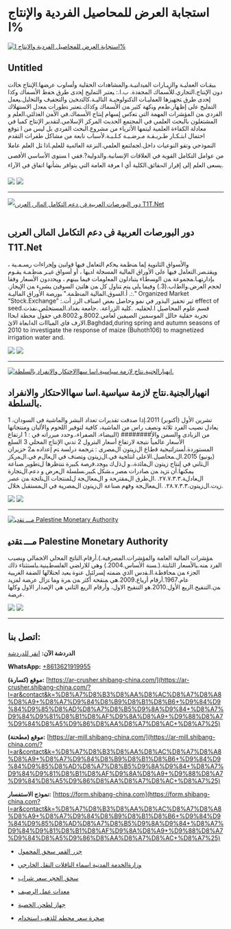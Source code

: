 # استجابة العرض للمحاصيل الفردية والإنتاج ا%

<a href="https://swt.shibang-china.com/?l=ar&img&k=%D8%A7%D8%B3%D8%AA%D8%AC%D8%A7%D8%A8%D8%A9+%D8%A7%D9%84%D8%B9%D8%B1%D8%B6+%D9%84%D9%84%D9%85%D8%AD%D8%A7%D8%B5%D9%8A%D9%84+%D8%A7%D9%84%D9%81%D8%B1%D8%AF%D9%8A%D8%A9+%D9%88%D8%A7%D9%84%D8%A5%D9%86%D8%AA%D8%A7%D8%AC+%D8%A7%25" target="_blank">![استجابة العرض للمحاصيل الفردية والإنتاج ا%](http://static.shibang-china.com/all-800x300/541.jpg)</a>

## Untitled
ﺒﻴﻘـﺎت اﻟﻌﻤﻟﻴـﺔ واﻟزﻴـﺎرات اﻟﻤﻴداﻨﻴـﺔ.واﻟﻤﺸﺎﻫدات اﻟﺤﻘﻟﻴﺔ وأﺴﻟوب ﻋرﻀﻬﺎ.اﻹﻨﺘﺎج ﺤﺎﻟت دون اﻹﻨﺘﺎج.اﻟﺘﺠﺎري.ﻟﻸﺴﻤﺎك اﻟﻤﺠﻔدة. ب.ا.: ﻴﻌﺘﺒر اﻟﺘﻤﻟﻴﺢ إﺤدى طرق ﺤﻔظ اﻷﺴﻤﺎك وﮐذا إﺤدى طرق ﺘﺠﻬﻴزﻫﺎ ﻟﻟﻌﻤﻟﻴـﺎت اﻟﺘﮐﻨوﻟوﺠﻴـﺔ اﻟﺘﺎﻟﻴـﺔ.ﮐﺎﻟﺘدﺨﻴن واﻟﺘﺠﻔﻴف واﻟﺘﺨﻟﻴل.ﻴﻌﻤل اﻟﺘﻤﻟﻴﺢ ﻋﻟﯽ إظﻬﺎر.طﻌم وﻨﮐﻬﺔ ﮐﺜﻴر ﻤن اﻷﺴﻤﺎك وﮐذﻟك.ﺘﻌﺘﺒر ﺘطورات ﻤﻌدل اﻻﺴﺘﻬﻼك اﻟﻔردي ﻤن اﻟﻤؤﺸرات اﻟﻤﻬﻤﺔ اﻟﺘﻲ ﺘﻌﮐس إﺴﻬﺎم إﻨﺘﺎج اﻷﺴﻤﺎك.ﻓﻲ اﻷﻤن اﻟﻐذاﺌﻲ.العلم و المشتغلون بالبحث العلمي في المجتمع الحديث المركز الإسلامي.ﻟﺘﻘﺪﻳﺮ اﻹﻧﺘﺎج ﻛﻤﻴﺎ ﻓﻲ ﻣﻌﺎدﻟﺔ اﻟﻜﻔﺎءة اﻟﻌﻠﻤﻴﺔ ﻟﻴﺘﻤﻬﺎ اﻷﺛﺮﻳﺎء ﻣﻦ ﻣﺸﺮوع.اﻟﺒﺤﺚ اﻟﻔﺮدي ﺑﻞ ﻟﻴﺲ ﻣﻦ ا ﺘﻮﻗﻊ اﺣﺘﻤﺎل اﺑﺘـﻜـﺎر ﻃـﺮﻳـﻘـﺔ ﻣـﺮﺿـﻴـﺔ ﻛـﻠـﻴـﺔ.ﻷﺳﺒﺎب ﻧﺎﺑﻌﺔ ﻣﻦ ﻣﺸﺎﻛﻞ ﻃﻔﺮات اﻟﺘﻘﺪم اﻟﻨﻤﻮذﺟﻲ وﺗﻘﻮ اﻟﻨﻮﻋﻴﺎت داﺧﻞ.اﺠﻤﻟﺘﻤﻊ اﻟﻌﻠﻤﻲ.اﻟﻨﺰﻋﺔ اﻟﻌﺎﳌﻴﺔ ﻟﻠﻌﻠﻢ.ﺎذا ﺜﻞ اﻟﻌﻠﻢ ﻋﺎﻣﻼ ﻣﻦ ﻋﻮاﻣﻞ اﻟﺘﻜﺎﻣﻞ اﻟﻘﻮﻳﺔ ﻓﻲ اﻟﻌﻼﻗﺎت اﻹﻧﺴﺎﻧﻴﺔ.واﻟﺪوﻟﻴﺔ?.ﻓﻔﻲ ا ﺴﺘﻮى اﻷﺳﺎﺳﻲ اﻷﻗﺼﻰ ﻳﺴﻌﻰ اﻟﻌﻠﻢ إﻟﻰ إﻗﺮار اﳊﻘﺎﺋﻖ.اﻟﻜﻠﻴﺔ أي ا ﻌﺮﻓﺔ اﻟﻌﺎﻣﺔ اﻟﺘﻲ ﻳﺘﻮاﻓﺮ ﺑﺸﺄﻧﻬﺎ اﺗﻔﺎق ﻓﻲ اﻵراء.


<a href="https://whatsapp.shibangsoft.com/WhatsApp.php" target="_blank" title="WhatsApp">![](http://static.shibang-china.com/icon/whatsapp.png)</a> <a href="https://swt.shibang-china.com/?l=ar&icon&k=%D8%A7%D8%B3%D8%AA%D8%AC%D8%A7%D8%A8%D8%A9+%D8%A7%D9%84%D8%B9%D8%B1%D8%B6+%D9%84%D9%84%D9%85%D8%AD%D8%A7%D8%B5%D9%8A%D9%84+%D8%A7%D9%84%D9%81%D8%B1%D8%AF%D9%8A%D8%A9+%D9%88%D8%A7%D9%84%D8%A5%D9%86%D8%AA%D8%A7%D8%AC+%D8%A7%25" target="_blank">![](http://static.shibang-china.com/icon/chat-ar.png)</a>

---

<a href="https://swt.shibang-china.com/?l=ar&img&k=%D8%A7%D8%B3%D8%AA%D8%AC%D8%A7%D8%A8%D8%A9+%D8%A7%D9%84%D8%B9%D8%B1%D8%B6+%D9%84%D9%84%D9%85%D8%AD%D8%A7%D8%B5%D9%8A%D9%84+%D8%A7%D9%84%D9%81%D8%B1%D8%AF%D9%8A%D8%A9+%D9%88%D8%A7%D9%84%D8%A5%D9%86%D8%AA%D8%A7%D8%AC+%D8%A7%25" target="_blank">![دور اﻟﺒﻮرﺻﺎت اﻟﻌﺮﺑﯿﺔ ﰱ دﻋم اﻟﺘﮑﺎﻣﻞ اﳌﺎﱃ اﻟﻌﺮﰉ T1T.Net](http://static.shibang-china.com/all-800x300/893.jpg)</a>

## دور اﻟﺒﻮرﺻﺎت اﻟﻌﺮﺑﯿﺔ ﰱ دﻋم اﻟﺘﮑﺎﻣﻞ اﳌﺎﱃ اﻟﻌﺮﰉ T1T.Net
واﻷﺴواق اﻟﺜﺎﻨوﻴﺔ إﻤﺎ ﻤﻨظﻤﺔ ﻴﺤﮐم اﻟﺘﻌﺎﻤل ﻓﻴﻬﺎ ﻗواﻨﻴن وإﺠراءات رﺴـﻤ.ﻴﺔ ، وﻴﻘﺘـﺼر.اﻟﺘﻌﺎﻤل ﻓﻴﻬﺎ ﻋﻟﯽ اﻷوراق اﻟﻤﺎﻟﻴﺔ اﻟﻤﺴﺠﻟﺔ ﻟدﻴﻬﺎ ، أو أﺴواق ﻏﻴـر ﻤﻨظﻤـﺔ ﻴﻘـوم ﺒﺈدارﺘﻬـﺎ.ﻤﺠﻤوﻋﺔ ﻤن اﻟوﺴطﺎء ﻴﺘﺒﺎدﻟون اﻟﻤﻌﻟوﻤﺎت ﻓﻴﻤﺎ ﺒﻴﻨﻬم ، وﻴﺤددون اﻷﺴﻌﺎر وﻓﻘﺎ ﻟﺤﺠم اﻟﻌرض.واﻟطﻟب.(3.) وﻓﻴﻤﺎ ﻴﻟﯽ ﻴﺘم ﺘﻨﺎول ﮐل ﻤن ﻫﺎﺘﻴن اﻟﺴوﻗﻴن ﺒﺸﯽء ﻤن اﻹﻴﺠﺎز. :. أ.اﻟﺴوق.اﻟﻤﺎﻟﻴﺔ اﻟﻤﻨظﻤﺔ.&quot; ﺒورﺼﺔ اﻷوراق اﻟﻤﺎﻟﻴـﺔ.&quot; Organized Market “Stock.Exchange” :.ثير تحفيز البذور في نمو وحاصل بعض اصناف الرز أت effect of seed.قسم علوم المحاصيل ا.لحقليه. .كلية الزراعة. .جامعة بغداد.المستخلص.نفذت تجربة حقلية خالل الموسمين الصيفين لعامي.8002.و.8002.في حقول محطة ابحاا الارف فاي المبااات الةابعاة الائ.Baghdad,during spring and autumn seasons of 2010 to investigate the response of maize (Buhoth106) to magnetized irrigation water and.


<a href="https://whatsapp.shibangsoft.com/WhatsApp.php" target="_blank" title="WhatsApp">![](http://static.shibang-china.com/icon/whatsapp.png)</a> <a href="https://swt.shibang-china.com/?l=ar&icon&k=%D8%A7%D8%B3%D8%AA%D8%AC%D8%A7%D8%A8%D8%A9+%D8%A7%D9%84%D8%B9%D8%B1%D8%B6+%D9%84%D9%84%D9%85%D8%AD%D8%A7%D8%B5%D9%8A%D9%84+%D8%A7%D9%84%D9%81%D8%B1%D8%AF%D9%8A%D8%A9+%D9%88%D8%A7%D9%84%D8%A5%D9%86%D8%AA%D8%A7%D8%AC+%D8%A7%25" target="_blank">![](http://static.shibang-china.com/icon/chat-ar.png)</a>

---

<a href="https://swt.shibang-china.com/?l=ar&img&k=%D8%A7%D8%B3%D8%AA%D8%AC%D8%A7%D8%A8%D8%A9+%D8%A7%D9%84%D8%B9%D8%B1%D8%B6+%D9%84%D9%84%D9%85%D8%AD%D8%A7%D8%B5%D9%8A%D9%84+%D8%A7%D9%84%D9%81%D8%B1%D8%AF%D9%8A%D8%A9+%D9%88%D8%A7%D9%84%D8%A5%D9%86%D8%AA%D8%A7%D8%AC+%D8%A7%25" target="_blank">![انهيارالجنية.نتاج لازمة سياسية.اسا سهاالاحتكار والانفراد بالسلطة.](http://static.shibang-china.com/all-800x300/979.jpg)</a>

## انهيارالجنية.نتاج لازمة سياسية.اسا سهاالاحتكار والانفراد بالسلطة.
1 تشرين الأول (أكتوبر) 2011.إذا صدقت تقديرات تعداد البشر والماشية فى السودان، يعادل نصيب الفرد ثلاثة ونصف راس من الماشية، كافية لتوفير اللحوم والألبان ومنتجاتها من الزبادى والسمن والأ######## (البيضاء، الصفراء،.وحدد مبرراته في : 1 ارتفاع الأسعار عالمياً نتيجة لارتفاع أسعار البترول 2 تدني الإنتاج المحلي 3 السلع المستوردة.أﺴﺘراﺘﻴﺠﻴﺔ ﻗطﺎع اﻝزﻴﺘون اﻝﻤﺼرى : ﺘرﺠﻤﺔ دراﺴﺔ ﺘم إﻋدادﻩ ﻤ2 حزيران (يونيو) 2015.اﻝ.ﻤﺤﺎﺼﻴل.اﻻﻋﻠﻰ اﻨﺘﺎﺠﻴﺔ ﻓﻲ.اﻝزﻴﺘون وﺘﺼﻨف ﻓﻲ اﻝﻌﺎﻝم ﻓﻲ.اﻝﻤرﻜز اﻝﺜﺎﻨﻲ ﻓﻲ إﻨﺘﺎج زﻴﺘون اﻝﻤﺎﺌدة،.و ﻝذﻝك ﻴوﺠد.ﻓرﺼﺔ ﻜﺒﻴرة ﺘﻨﺘظرﻫﺎ ﻝﺘطوﻴر ﺼﻨﺎﻋﺔ ﻴﻤﻜﻨﻬﺎ.أن ﺘزﻴد ﻤن ﺼﺎدرات ﻤﺼر ﺒ.ﺸﻜل ﻜﺒﻴر.ﺴﻠﺴﻠﺔ اﻝﻌرض و دﻋم.اﻝﺘﺠﺎرة اﻝﻌﺎدﻝﺔ.٢٧.٧.٣.٣. .اﻝطرق اﻝﻤﻘﺘرﺤﺔ و اﻝﻤﻌﺎﻝﺠﺔ ﻝﻠﻤﻨﺘﺠﺎت اﻝﻨﺎﺘﺠﺔ ﻤن ﻋﺼر زﻴت.اﻝزﻴﺘون.٢٨.٧.٣.٣. .اﻝﻤﻌﺎﻝﺠﺔ وﻓﻬم ﺼﻨﺎﻋﺔ اﻝزﻴﺘون اﻝﻤﺼرﻴﺔ ﻓﻲ اﻝﻤﺴﺘﻘﺒل ﺨﻼل.


<a href="https://whatsapp.shibangsoft.com/WhatsApp.php" target="_blank" title="WhatsApp">![](http://static.shibang-china.com/icon/whatsapp.png)</a> <a href="https://swt.shibang-china.com/?l=ar&icon&k=%D8%A7%D8%B3%D8%AA%D8%AC%D8%A7%D8%A8%D8%A9+%D8%A7%D9%84%D8%B9%D8%B1%D8%B6+%D9%84%D9%84%D9%85%D8%AD%D8%A7%D8%B5%D9%8A%D9%84+%D8%A7%D9%84%D9%81%D8%B1%D8%AF%D9%8A%D8%A9+%D9%88%D8%A7%D9%84%D8%A5%D9%86%D8%AA%D8%A7%D8%AC+%D8%A7%25" target="_blank">![](http://static.shibang-china.com/icon/chat-ar.png)</a>

---

<a href="https://swt.shibang-china.com/?l=ar&img&k=%D8%A7%D8%B3%D8%AA%D8%AC%D8%A7%D8%A8%D8%A9+%D8%A7%D9%84%D8%B9%D8%B1%D8%B6+%D9%84%D9%84%D9%85%D8%AD%D8%A7%D8%B5%D9%8A%D9%84+%D8%A7%D9%84%D9%81%D8%B1%D8%AF%D9%8A%D8%A9+%D9%88%D8%A7%D9%84%D8%A5%D9%86%D8%AA%D8%A7%D8%AC+%D8%A7%25" target="_blank">![مـــ ﺘﻘدﻴ Palestine Monetary Authority](http://static.shibang-china.com/all-800x300/1272.jpg)</a>

## مـــ ﺘﻘدﻴ Palestine Monetary Authority
ﻤؤﺸرات اﻟﻤﺎﻟﻴﺔ اﻟﻌﺎﻤﺔ واﻟﻤؤﺸرات.اﻟﻤﺼرﻓﻴﺔ.).أرﻗﺎم.اﻟﻨﺎﺘﺞ اﻟﻤﺤﻟﻲ اﻻﺠﻤﺎﻟﻲ وﻨﺼﻴب اﻟﻔرد ﻤﻨﻪ.ﺒﺎﻷﺴﻌﺎر اﻟﺜﺎﺒﺘﺔ.(.ﺴﻨﺔ اﻷﺴﺎس.2004.) وﻫﻲ ﻟﻼراﻀﻲ اﻟﻔﻟﺴطﻴﻨﻴﺔ.ﺒﺎﺴﺘﺜﻨﺎء ذﻟك اﻟﺠزء ﻤن ﻤﺤﺎﻓظﺔ.اﻟ.ﻘدس اﻟذي ﻀﻤﺘﻪ إﺴراﺌﻴل ﻋﻨوة ﺒﻌﻴد اﺤﺘﻼﻟﻬﺎ ﻟﻟﻀﻔﺔ اﻟﻐرﺒﻴﺔ ﻋﺎم.1967.أرﻗﺎم أرﺒﺎع.2009.ﻫﻲ ﻤﻨﻘﺤﺔ أﮐﺜر ﻤن ﻤرة وﻤﺎ ﺘزال ﻋرﻀﺔ ﻟﻤزﻴد ﻤن.اﻟﺘﻨﻘﻴﺢ.اﻟرﺒﻊ اﻷول.2010.ﻫو اﻟﺘﻨﻘﻴﺢ اﻻول، وأرﻗﺎم اﻟرﺒﻊ اﻟﺜﺎﻨﻲ ﻫﻲ اﻹﺼدار اﻻول وﮐﻟﻬﺎ ﻋرﻀﺔ.

<a href="https://whatsapp.shibangsoft.com/WhatsApp.php" target="_blank" title="WhatsApp">![](http://static.shibang-china.com/icon/whatsapp.png)</a> <a href="https://swt.shibang-china.com/?l=ar&icon&k=%D8%A7%D8%B3%D8%AA%D8%AC%D8%A7%D8%A8%D8%A9+%D8%A7%D9%84%D8%B9%D8%B1%D8%B6+%D9%84%D9%84%D9%85%D8%AD%D8%A7%D8%B5%D9%8A%D9%84+%D8%A7%D9%84%D9%81%D8%B1%D8%AF%D9%8A%D8%A9+%D9%88%D8%A7%D9%84%D8%A5%D9%86%D8%AA%D8%A7%D8%AC+%D8%A7%25" target="_blank">![](http://static.shibang-china.com/icon/chat-ar.png)</a>

---
## اتصل بنا:

**الدردشة الآن:** [انقر للدردشة](https://swt.shibang-china.com?l=ar&contact&k=%D8%A7%D8%B3%D8%AA%D8%AC%D8%A7%D8%A8%D8%A9+%D8%A7%D9%84%D8%B9%D8%B1%D8%B6+%D9%84%D9%84%D9%85%D8%AD%D8%A7%D8%B5%D9%8A%D9%84+%D8%A7%D9%84%D9%81%D8%B1%D8%AF%D9%8A%D8%A9+%D9%88%D8%A7%D9%84%D8%A5%D9%86%D8%AA%D8%A7%D8%AC+%D8%A7%25)

**WhatsApp:**  [+8613621919955](https://whatsapp.shibangsoft.com/WhatsApp.php)

**موقع (كسارة):** [https://ar-crusher.shibang-china.com/](https://ar-crusher.shibang-china.com/?l=ar&contact&k=%D8%A7%D8%B3%D8%AA%D8%AC%D8%A7%D8%A8%D8%A9+%D8%A7%D9%84%D8%B9%D8%B1%D8%B6+%D9%84%D9%84%D9%85%D8%AD%D8%A7%D8%B5%D9%8A%D9%84+%D8%A7%D9%84%D9%81%D8%B1%D8%AF%D9%8A%D8%A9+%D9%88%D8%A7%D9%84%D8%A5%D9%86%D8%AA%D8%A7%D8%AC+%D8%A7%25)

**موقع (مطحنة):** [https://ar-mill.shibang-china.com/](https://ar-mill.shibang-china.com/?l=ar&contact&k=%D8%A7%D8%B3%D8%AA%D8%AC%D8%A7%D8%A8%D8%A9+%D8%A7%D9%84%D8%B9%D8%B1%D8%B6+%D9%84%D9%84%D9%85%D8%AD%D8%A7%D8%B5%D9%8A%D9%84+%D8%A7%D9%84%D9%81%D8%B1%D8%AF%D9%8A%D8%A9+%D9%88%D8%A7%D9%84%D8%A5%D9%86%D8%AA%D8%A7%D8%AC+%D8%A7%25)

**نموذج الاستفسار:** [https://form.shibang-china.com](https://form.shibang-china.com?l=ar&contact&k=%D8%A7%D8%B3%D8%AA%D8%AC%D8%A7%D8%A8%D8%A9+%D8%A7%D9%84%D8%B9%D8%B1%D8%B6+%D9%84%D9%84%D9%85%D8%AD%D8%A7%D8%B5%D9%8A%D9%84+%D8%A7%D9%84%D9%81%D8%B1%D8%AF%D9%8A%D8%A9+%D9%88%D8%A7%D9%84%D8%A5%D9%86%D8%AA%D8%A7%D8%AC+%D8%A7%25)

* [جزر القمر سحق المحمول](../23/%D8%AC%D8%B2%D8%B1%20%D8%A7%D9%84%D9%82%D9%85%D8%B1%20%D8%B3%D8%AD%D9%82%20%D8%A7%D9%84%D9%85%D8%AD%D9%85%D9%88%D9%84.md)

* [وزارةالخدمة المدنية اسماء الناقلات النقل الخارجي](../21/%D9%88%D8%B2%D8%A7%D8%B1%D8%A9%D8%A7%D9%84%D8%AE%D8%AF%D9%85%D8%A9%20%D8%A7%D9%84%D9%85%D8%AF%D9%86%D9%8A%D8%A9%20%D8%A7%D8%B3%D9%85%D8%A7%D8%A1%20%D8%A7%D9%84%D9%86%D8%A7%D9%82%D9%84%D8%A7%D8%AA%20%D8%A7%D9%84%D9%86%D9%82%D9%84%20%D8%A7%D9%84%D8%AE%D8%A7%D8%B1%D8%AC%D9%8A.md)

* [سحق الحجر سعر شراب](../25/%D8%B3%D8%AD%D9%82%20%D8%A7%D9%84%D8%AD%D8%AC%D8%B1%20%D8%B3%D8%B9%D8%B1%20%D8%B4%D8%B1%D8%A7%D8%A8.md)

* [معدات عمل الرصيف](../21/%D9%85%D8%B9%D8%AF%D8%A7%D8%AA%20%D8%B9%D9%85%D9%84%20%D8%A7%D9%84%D8%B1%D8%B5%D9%8A%D9%81.md)

* [جهاز لطحن الخصية](../22/%D8%AC%D9%87%D8%A7%D8%B2%20%D9%84%D8%B7%D8%AD%D9%86%20%D8%A7%D9%84%D8%AE%D8%B5%D9%8A%D8%A9.md)

* [صخرة سعر محطم للذهب استخدام](../25/%D8%B5%D8%AE%D8%B1%D8%A9%20%D8%B3%D8%B9%D8%B1%20%D9%85%D8%AD%D8%B7%D9%85%20%D9%84%D9%84%D8%B0%D9%87%D8%A8%20%D8%A7%D8%B3%D8%AA%D8%AE%D8%AF%D8%A7%D9%85.md)